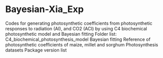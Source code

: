 # Bayesian-Xia_Exp
Codes for generating photosynthetic coefficients from photosynthetic responses to radiation (AI), and CO2 (ACI) by using C4 biochemical photosynthetic model and Bayesian fitting
Folder list:
C4_biochemical_photosynthesis_model
Bayesian fitting
Reference of photosynthetic coefficients of maize, millet and sorghum
Photosynthesis datasets
Package version list
